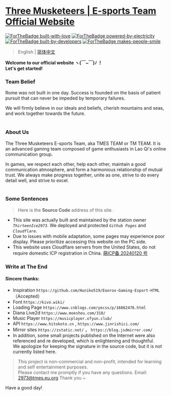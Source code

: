 # [ Three Musketeers | E-sports Team Official Website ](https://tmes.eu.org/)
[![ForTheBadge built-with-love](http://ForTheBadge.com/images/badges/built-with-love.svg)](https://GitHub.com/Naereen/)
[![ForTheBadge powered-by-electricity](http://ForTheBadge.com/images/badges/powered-by-electricity.svg)](http://ForTheBadge.com)
[![ForTheBadge built-by-developers](http://ForTheBadge.com/images/badges/built-by-developers.svg)](https://GitHub.com/Naereen/)
[![ForTheBadge makes-people-smile](http://ForTheBadge.com/images/badges/makes-people-smile.svg)](http://ForTheBadge.com)

> English | [简体中文](README_CN.md) <br>

<b>Welcome to our official website ヽ(￣⌣￣)ﾉ ！
<br>Let's get started! <br></b>

### Team Belief
Rome was not built in one day. Success is founded on the basis of patient pursuit that can never be impeded by temporary failures. <br><p></p>We will firmly believe in our ideals and beliefs, cherish mountains and seas, and work together towards the future.<br><br>

### About Us
The Three Musketeers E-sports Team, aka TMES TEAM or TM TEAM. It is an advanced gaming team composed of game enthusiasts in Lao Qi's online communication group.

In games, we respect each other, help each other, maintain a good communication atmosphere, and form a harmonious relationship of mutual trust. We always make progress together, unite as one, strive to do every detail well, and strive to excel.<br><br>


### Some Sentences
> Here is the <b>Source Code</b> address of this site.  <br>
- This site was actually built and maintained by the station owner <i>`ThirteenIce2973`</i>. We deployed and protected <i>`Github Pages`</i> and <i>`Cloudflare`</i>.
- Due to issues with mobile adaptation, some pages may experience poor display. Please prioritize accessing this website on the PC side.
- This website uses Cloudflare servers from the United States, do not require domestic ICP registration in China.  [萌ICP备 20240120 号](https://icp.gov.moe/?keyword=20240120)


### Write at The End
#### Sincere thanks:
- Inspiration `https://github.com/Huniko519/Eoorox-Gaming-Esport-HTML` （Accepted）
- Font `https://kivo.wiki/`
- Loading Page `https://www.cnblogs.com/yecss/p/16862476.html`
- Diana Live2d `https://www.moeshou.com/310/`
- Music Player `https://musicplayer.xfyun.club/`
- API `https://www.hitokoto.cn` , `https://www.jinrishici.com/`
- Mirror sites `https://zstatic.net/` ， `https://blog.jsdmirror.com/`
- In addition, some small projects published on the Internet were also referenced and re developed, which is enlightening and thoughtful. <br>We apologize for keeping the signature in the source code, but it is not currently listed here.

> This project is non-commercial and non-profit, intended for learning and self entertainment purposes. <br> Please contact me promptly if you have any questions. Email: 2973@tmes.eu.org Thank you ~

Have a good day!
